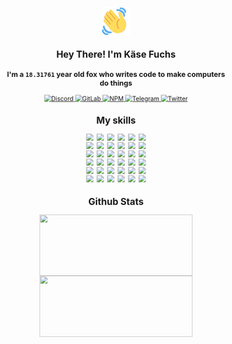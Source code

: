 <div><p align=center><img src=./resources/images/wave.gif width=64px height=64px></p><h2 align=center>Hey There! I'm Käse Fuchs</h2><h3 align=center>I'm a <code>18.31761</code> year old fox who writes code to make computers do things</h3><p align=center><a href=https://discord.com/users/507526681125322772><img alt=Discord src="https://img.shields.io/badge/Discord-5865F2?logo=discord&logoColor=white&style=flat-square#2d6f0ac362ad3ecf8098f4e9d981a16b"> </a><a href=https://gitlab.com/kasefuchs><img alt=GitLab src="https://img.shields.io/badge/GitLab-330F63?logo=gitlab&logoColor=white&style=flat-square#2d6f0ac362ad3ecf8098f4e9d981a16b"> </a><a href=https://npmjs.com/~kasefuchs><img alt=NPM src="https://img.shields.io/badge/NPM-CB3837?logo=npm&logoColor=white&style=flat-square#2d6f0ac362ad3ecf8098f4e9d981a16b"> </a><a href=https://t.me/kasefuchs><img alt=Telegram src="https://img.shields.io/badge/Telegram-2CA5E0?logo=telegram&logoColor=white&style=flat-square#2d6f0ac362ad3ecf8098f4e9d981a16b"> </a><a href=https://twitter.com/kasefuchs><img alt=Twitter src="https://img.shields.io/badge/Twitter-1DA1F2?logo=twitter&logoColor=white&style=flat-square#2d6f0ac362ad3ecf8098f4e9d981a16b"></a></p><h2 align=center>My skills</h2><p align=center><a href=https://aws.amazon.com/ ><picture><source srcset="https://skillicons.dev/icons?i=aws&theme=dark#2d6f0ac362ad3ecf8098f4e9d981a16b" media="(prefers-color-scheme: dark)"><source srcset="https://skillicons.dev/icons?i=aws&theme=light#2d6f0ac362ad3ecf8098f4e9d981a16b" media="(prefers-color-scheme: light), (prefers-color-scheme: no-preference)"><img src="https://skillicons.dev/icons?i=aws&theme=light#2d6f0ac362ad3ecf8098f4e9d981a16b"></picture></a>&nbsp;&nbsp;<a href=https://en.wikipedia.org/wiki/Bash_(Unix_shell)><picture><source srcset="https://skillicons.dev/icons?i=bash&theme=dark#2d6f0ac362ad3ecf8098f4e9d981a16b" media="(prefers-color-scheme: dark)"><source srcset="https://skillicons.dev/icons?i=bash&theme=light#2d6f0ac362ad3ecf8098f4e9d981a16b" media="(prefers-color-scheme: light), (prefers-color-scheme: no-preference)"><img src="https://skillicons.dev/icons?i=bash&theme=light#2d6f0ac362ad3ecf8098f4e9d981a16b"></picture></a>&nbsp;&nbsp;<a href=https://discord.com/developers/docs><picture><source srcset="https://skillicons.dev/icons?i=bots&theme=dark#2d6f0ac362ad3ecf8098f4e9d981a16b" media="(prefers-color-scheme: dark)"><source srcset="https://skillicons.dev/icons?i=bots&theme=light#2d6f0ac362ad3ecf8098f4e9d981a16b" media="(prefers-color-scheme: light), (prefers-color-scheme: no-preference)"><img src="https://skillicons.dev/icons?i=bots&theme=light#2d6f0ac362ad3ecf8098f4e9d981a16b"></picture></a>&nbsp;&nbsp;<a href=https://www.cloudflare.com/ ><picture><source srcset="https://skillicons.dev/icons?i=cloudflare&theme=dark#2d6f0ac362ad3ecf8098f4e9d981a16b" media="(prefers-color-scheme: dark)"><source srcset="https://skillicons.dev/icons?i=cloudflare&theme=light#2d6f0ac362ad3ecf8098f4e9d981a16b" media="(prefers-color-scheme: light), (prefers-color-scheme: no-preference)"><img src="https://skillicons.dev/icons?i=cloudflare&theme=light#2d6f0ac362ad3ecf8098f4e9d981a16b"></picture></a>&nbsp;&nbsp;<a href=https://en.wikipedia.org/wiki/CSS><picture><source srcset="https://skillicons.dev/icons?i=css&theme=dark#2d6f0ac362ad3ecf8098f4e9d981a16b" media="(prefers-color-scheme: dark)"><source srcset="https://skillicons.dev/icons?i=css&theme=light#2d6f0ac362ad3ecf8098f4e9d981a16b" media="(prefers-color-scheme: light), (prefers-color-scheme: no-preference)"><img src="https://skillicons.dev/icons?i=css&theme=light#2d6f0ac362ad3ecf8098f4e9d981a16b"></picture></a>&nbsp;&nbsp;<a href=https://www.docker.com/ ><picture><source srcset="https://skillicons.dev/icons?i=docker&theme=dark#2d6f0ac362ad3ecf8098f4e9d981a16b" media="(prefers-color-scheme: dark)"><source srcset="https://skillicons.dev/icons?i=docker&theme=light#2d6f0ac362ad3ecf8098f4e9d981a16b" media="(prefers-color-scheme: light), (prefers-color-scheme: no-preference)"><img src="https://skillicons.dev/icons?i=docker&theme=light#2d6f0ac362ad3ecf8098f4e9d981a16b"></picture></a><br><a href=https://www.electronjs.org/ ><picture><source srcset="https://skillicons.dev/icons?i=electron&theme=dark#2d6f0ac362ad3ecf8098f4e9d981a16b" media="(prefers-color-scheme: dark)"><source srcset="https://skillicons.dev/icons?i=electron&theme=light#2d6f0ac362ad3ecf8098f4e9d981a16b" media="(prefers-color-scheme: light), (prefers-color-scheme: no-preference)"><img src="https://skillicons.dev/icons?i=electron&theme=light#2d6f0ac362ad3ecf8098f4e9d981a16b"></picture></a>&nbsp;&nbsp;<a href=https://expressjs.com/ ><picture><source srcset="https://skillicons.dev/icons?i=express&theme=dark#2d6f0ac362ad3ecf8098f4e9d981a16b" media="(prefers-color-scheme: dark)"><source srcset="https://skillicons.dev/icons?i=express&theme=light#2d6f0ac362ad3ecf8098f4e9d981a16b" media="(prefers-color-scheme: light), (prefers-color-scheme: no-preference)"><img src="https://skillicons.dev/icons?i=express&theme=light#2d6f0ac362ad3ecf8098f4e9d981a16b"></picture></a>&nbsp;&nbsp;<a href=https://www.figma.com/ ><picture><source srcset="https://skillicons.dev/icons?i=figma&theme=dark#2d6f0ac362ad3ecf8098f4e9d981a16b" media="(prefers-color-scheme: dark)"><source srcset="https://skillicons.dev/icons?i=figma&theme=light#2d6f0ac362ad3ecf8098f4e9d981a16b" media="(prefers-color-scheme: light), (prefers-color-scheme: no-preference)"><img src="https://skillicons.dev/icons?i=figma&theme=light#2d6f0ac362ad3ecf8098f4e9d981a16b"></picture></a>&nbsp;&nbsp;<a href=https://firebase.google.com/ ><picture><source srcset="https://skillicons.dev/icons?i=firebase&theme=dark#2d6f0ac362ad3ecf8098f4e9d981a16b" media="(prefers-color-scheme: dark)"><source srcset="https://skillicons.dev/icons?i=firebase&theme=light#2d6f0ac362ad3ecf8098f4e9d981a16b" media="(prefers-color-scheme: light), (prefers-color-scheme: no-preference)"><img src="https://skillicons.dev/icons?i=firebase&theme=light#2d6f0ac362ad3ecf8098f4e9d981a16b"></picture></a>&nbsp;&nbsp;<a href=https://flask.palletsprojects.com/ ><picture><source srcset="https://skillicons.dev/icons?i=flask&theme=dark#2d6f0ac362ad3ecf8098f4e9d981a16b" media="(prefers-color-scheme: dark)"><source srcset="https://skillicons.dev/icons?i=flask&theme=light#2d6f0ac362ad3ecf8098f4e9d981a16b" media="(prefers-color-scheme: light), (prefers-color-scheme: no-preference)"><img src="https://skillicons.dev/icons?i=flask&theme=light#2d6f0ac362ad3ecf8098f4e9d981a16b"></picture></a>&nbsp;&nbsp;<a href=https://cloud.google.com/ ><picture><source srcset="https://skillicons.dev/icons?i=gcp&theme=dark#2d6f0ac362ad3ecf8098f4e9d981a16b" media="(prefers-color-scheme: dark)"><source srcset="https://skillicons.dev/icons?i=gcp&theme=light#2d6f0ac362ad3ecf8098f4e9d981a16b" media="(prefers-color-scheme: light), (prefers-color-scheme: no-preference)"><img src="https://skillicons.dev/icons?i=gcp&theme=light#2d6f0ac362ad3ecf8098f4e9d981a16b"></picture></a><br><a href=https://git-scm.com/ ><picture><source srcset="https://skillicons.dev/icons?i=git&theme=dark#2d6f0ac362ad3ecf8098f4e9d981a16b" media="(prefers-color-scheme: dark)"><source srcset="https://skillicons.dev/icons?i=git&theme=light#2d6f0ac362ad3ecf8098f4e9d981a16b" media="(prefers-color-scheme: light), (prefers-color-scheme: no-preference)"><img src="https://skillicons.dev/icons?i=git&theme=light#2d6f0ac362ad3ecf8098f4e9d981a16b"></picture></a>&nbsp;&nbsp;<a href=https://github.com/ ><picture><source srcset="https://skillicons.dev/icons?i=github&theme=dark#2d6f0ac362ad3ecf8098f4e9d981a16b" media="(prefers-color-scheme: dark)"><source srcset="https://skillicons.dev/icons?i=github&theme=light#2d6f0ac362ad3ecf8098f4e9d981a16b" media="(prefers-color-scheme: light), (prefers-color-scheme: no-preference)"><img src="https://skillicons.dev/icons?i=github&theme=light#2d6f0ac362ad3ecf8098f4e9d981a16b"></picture></a>&nbsp;&nbsp;<a href=https://gitlab.com/ ><picture><source srcset="https://skillicons.dev/icons?i=gitlab&theme=dark#2d6f0ac362ad3ecf8098f4e9d981a16b" media="(prefers-color-scheme: dark)"><source srcset="https://skillicons.dev/icons?i=gitlab&theme=light#2d6f0ac362ad3ecf8098f4e9d981a16b" media="(prefers-color-scheme: light), (prefers-color-scheme: no-preference)"><img src="https://skillicons.dev/icons?i=gitlab&theme=light#2d6f0ac362ad3ecf8098f4e9d981a16b"></picture></a>&nbsp;&nbsp;<a href=https://www.heroku.com/ ><picture><source srcset="https://skillicons.dev/icons?i=heroku&theme=dark#2d6f0ac362ad3ecf8098f4e9d981a16b" media="(prefers-color-scheme: dark)"><source srcset="https://skillicons.dev/icons?i=heroku&theme=light#2d6f0ac362ad3ecf8098f4e9d981a16b" media="(prefers-color-scheme: light), (prefers-color-scheme: no-preference)"><img src="https://skillicons.dev/icons?i=heroku&theme=light#2d6f0ac362ad3ecf8098f4e9d981a16b"></picture></a>&nbsp;&nbsp;<a href=https://en.wikipedia.org/wiki/HTML><picture><source srcset="https://skillicons.dev/icons?i=html&theme=dark#2d6f0ac362ad3ecf8098f4e9d981a16b" media="(prefers-color-scheme: dark)"><source srcset="https://skillicons.dev/icons?i=html&theme=light#2d6f0ac362ad3ecf8098f4e9d981a16b" media="(prefers-color-scheme: light), (prefers-color-scheme: no-preference)"><img src="https://skillicons.dev/icons?i=html&theme=light#2d6f0ac362ad3ecf8098f4e9d981a16b"></picture></a>&nbsp;&nbsp;<a href=https://en.wikipedia.org/wiki/JavaScript><picture><source srcset="https://skillicons.dev/icons?i=js&theme=dark#2d6f0ac362ad3ecf8098f4e9d981a16b" media="(prefers-color-scheme: dark)"><source srcset="https://skillicons.dev/icons?i=js&theme=light#2d6f0ac362ad3ecf8098f4e9d981a16b" media="(prefers-color-scheme: light), (prefers-color-scheme: no-preference)"><img src="https://skillicons.dev/icons?i=js&theme=light#2d6f0ac362ad3ecf8098f4e9d981a16b"></picture></a><br><a href=https://en.wikipedia.org/wiki/Linux><picture><source srcset="https://skillicons.dev/icons?i=linux&theme=dark#2d6f0ac362ad3ecf8098f4e9d981a16b" media="(prefers-color-scheme: dark)"><source srcset="https://skillicons.dev/icons?i=linux&theme=light#2d6f0ac362ad3ecf8098f4e9d981a16b" media="(prefers-color-scheme: light), (prefers-color-scheme: no-preference)"><img src="https://skillicons.dev/icons?i=linux&theme=light#2d6f0ac362ad3ecf8098f4e9d981a16b"></picture></a>&nbsp;&nbsp;<a href=https://mui.com/ ><picture><source srcset="https://skillicons.dev/icons?i=materialui&theme=dark#2d6f0ac362ad3ecf8098f4e9d981a16b" media="(prefers-color-scheme: dark)"><source srcset="https://skillicons.dev/icons?i=materialui&theme=light#2d6f0ac362ad3ecf8098f4e9d981a16b" media="(prefers-color-scheme: light), (prefers-color-scheme: no-preference)"><img src="https://skillicons.dev/icons?i=materialui&theme=light#2d6f0ac362ad3ecf8098f4e9d981a16b"></picture></a>&nbsp;&nbsp;<a href=https://en.wikipedia.org/wiki/Markdown><picture><source srcset="https://skillicons.dev/icons?i=md&theme=dark#2d6f0ac362ad3ecf8098f4e9d981a16b" media="(prefers-color-scheme: dark)"><source srcset="https://skillicons.dev/icons?i=md&theme=light#2d6f0ac362ad3ecf8098f4e9d981a16b" media="(prefers-color-scheme: light), (prefers-color-scheme: no-preference)"><img src="https://skillicons.dev/icons?i=md&theme=light#2d6f0ac362ad3ecf8098f4e9d981a16b"></picture></a>&nbsp;&nbsp;<a href=https://www.mongodb.com/ ><picture><source srcset="https://skillicons.dev/icons?i=mongodb&theme=dark#2d6f0ac362ad3ecf8098f4e9d981a16b" media="(prefers-color-scheme: dark)"><source srcset="https://skillicons.dev/icons?i=mongodb&theme=light#2d6f0ac362ad3ecf8098f4e9d981a16b" media="(prefers-color-scheme: light), (prefers-color-scheme: no-preference)"><img src="https://skillicons.dev/icons?i=mongodb&theme=light#2d6f0ac362ad3ecf8098f4e9d981a16b"></picture></a>&nbsp;&nbsp;<a href=https://www.mysql.com/ ><picture><source srcset="https://skillicons.dev/icons?i=mysql&theme=dark#2d6f0ac362ad3ecf8098f4e9d981a16b" media="(prefers-color-scheme: dark)"><source srcset="https://skillicons.dev/icons?i=mysql&theme=light#2d6f0ac362ad3ecf8098f4e9d981a16b" media="(prefers-color-scheme: light), (prefers-color-scheme: no-preference)"><img src="https://skillicons.dev/icons?i=mysql&theme=light#2d6f0ac362ad3ecf8098f4e9d981a16b"></picture></a>&nbsp;&nbsp;<a href=https://nextjs.org/ ><picture><source srcset="https://skillicons.dev/icons?i=nextjs&theme=dark#2d6f0ac362ad3ecf8098f4e9d981a16b" media="(prefers-color-scheme: dark)"><source srcset="https://skillicons.dev/icons?i=nextjs&theme=light#2d6f0ac362ad3ecf8098f4e9d981a16b" media="(prefers-color-scheme: light), (prefers-color-scheme: no-preference)"><img src="https://skillicons.dev/icons?i=nextjs&theme=light#2d6f0ac362ad3ecf8098f4e9d981a16b"></picture></a><br><a href=https://nodejs.org/en/ ><picture><source srcset="https://skillicons.dev/icons?i=nodejs&theme=dark#2d6f0ac362ad3ecf8098f4e9d981a16b" media="(prefers-color-scheme: dark)"><source srcset="https://skillicons.dev/icons?i=nodejs&theme=light#2d6f0ac362ad3ecf8098f4e9d981a16b" media="(prefers-color-scheme: light), (prefers-color-scheme: no-preference)"><img src="https://skillicons.dev/icons?i=nodejs&theme=light#2d6f0ac362ad3ecf8098f4e9d981a16b"></picture></a>&nbsp;&nbsp;<a href=https://www.postgresql.org/ ><picture><source srcset="https://skillicons.dev/icons?i=postgres&theme=dark#2d6f0ac362ad3ecf8098f4e9d981a16b" media="(prefers-color-scheme: dark)"><source srcset="https://skillicons.dev/icons?i=postgres&theme=light#2d6f0ac362ad3ecf8098f4e9d981a16b" media="(prefers-color-scheme: light), (prefers-color-scheme: no-preference)"><img src="https://skillicons.dev/icons?i=postgres&theme=light#2d6f0ac362ad3ecf8098f4e9d981a16b"></picture></a>&nbsp;&nbsp;<a href=https://learn.microsoft.com/en-us/powershell/ ><picture><source srcset="https://skillicons.dev/icons?i=powershell&theme=dark#2d6f0ac362ad3ecf8098f4e9d981a16b" media="(prefers-color-scheme: dark)"><source srcset="https://skillicons.dev/icons?i=powershell&theme=light#2d6f0ac362ad3ecf8098f4e9d981a16b" media="(prefers-color-scheme: light), (prefers-color-scheme: no-preference)"><img src="https://skillicons.dev/icons?i=powershell&theme=light#2d6f0ac362ad3ecf8098f4e9d981a16b"></picture></a>&nbsp;&nbsp;<a href=https://www.python.org/ ><picture><source srcset="https://skillicons.dev/icons?i=py&theme=dark#2d6f0ac362ad3ecf8098f4e9d981a16b" media="(prefers-color-scheme: dark)"><source srcset="https://skillicons.dev/icons?i=py&theme=light#2d6f0ac362ad3ecf8098f4e9d981a16b" media="(prefers-color-scheme: light), (prefers-color-scheme: no-preference)"><img src="https://skillicons.dev/icons?i=py&theme=light#2d6f0ac362ad3ecf8098f4e9d981a16b"></picture></a>&nbsp;&nbsp;<a href=https://www.raspberrypi.org/ ><picture><source srcset="https://skillicons.dev/icons?i=raspberrypi&theme=dark#2d6f0ac362ad3ecf8098f4e9d981a16b" media="(prefers-color-scheme: dark)"><source srcset="https://skillicons.dev/icons?i=raspberrypi&theme=light#2d6f0ac362ad3ecf8098f4e9d981a16b" media="(prefers-color-scheme: light), (prefers-color-scheme: no-preference)"><img src="https://skillicons.dev/icons?i=raspberrypi&theme=light#2d6f0ac362ad3ecf8098f4e9d981a16b"></picture></a>&nbsp;&nbsp;<a href=https://reactjs.org/ ><picture><source srcset="https://skillicons.dev/icons?i=react&theme=dark#2d6f0ac362ad3ecf8098f4e9d981a16b" media="(prefers-color-scheme: dark)"><source srcset="https://skillicons.dev/icons?i=react&theme=light#2d6f0ac362ad3ecf8098f4e9d981a16b" media="(prefers-color-scheme: light), (prefers-color-scheme: no-preference)"><img src="https://skillicons.dev/icons?i=react&theme=light#2d6f0ac362ad3ecf8098f4e9d981a16b"></picture></a><br><a href=https://redux.js.org/ ><picture><source srcset="https://skillicons.dev/icons?i=redux&theme=dark#2d6f0ac362ad3ecf8098f4e9d981a16b" media="(prefers-color-scheme: dark)"><source srcset="https://skillicons.dev/icons?i=redux&theme=light#2d6f0ac362ad3ecf8098f4e9d981a16b" media="(prefers-color-scheme: light), (prefers-color-scheme: no-preference)"><img src="https://skillicons.dev/icons?i=redux&theme=light#2d6f0ac362ad3ecf8098f4e9d981a16b"></picture></a>&nbsp;&nbsp;<a href=https://en.wikipedia.org/wiki/Regular_expression><picture><source srcset="https://skillicons.dev/icons?i=regex&theme=dark#2d6f0ac362ad3ecf8098f4e9d981a16b" media="(prefers-color-scheme: dark)"><source srcset="https://skillicons.dev/icons?i=regex&theme=light#2d6f0ac362ad3ecf8098f4e9d981a16b" media="(prefers-color-scheme: light), (prefers-color-scheme: no-preference)"><img src="https://skillicons.dev/icons?i=regex&theme=light#2d6f0ac362ad3ecf8098f4e9d981a16b"></picture></a>&nbsp;&nbsp;<a href=https://en.wikipedia.org/wiki/Sass_(stylesheet_language)><picture><source srcset="https://skillicons.dev/icons?i=sass&theme=dark#2d6f0ac362ad3ecf8098f4e9d981a16b" media="(prefers-color-scheme: dark)"><source srcset="https://skillicons.dev/icons?i=sass&theme=light#2d6f0ac362ad3ecf8098f4e9d981a16b" media="(prefers-color-scheme: light), (prefers-color-scheme: no-preference)"><img src="https://skillicons.dev/icons?i=sass&theme=light#2d6f0ac362ad3ecf8098f4e9d981a16b"></picture></a>&nbsp;&nbsp;<a href=https://www.typescriptlang.org/ ><picture><source srcset="https://skillicons.dev/icons?i=ts&theme=dark#2d6f0ac362ad3ecf8098f4e9d981a16b" media="(prefers-color-scheme: dark)"><source srcset="https://skillicons.dev/icons?i=ts&theme=light#2d6f0ac362ad3ecf8098f4e9d981a16b" media="(prefers-color-scheme: light), (prefers-color-scheme: no-preference)"><img src="https://skillicons.dev/icons?i=ts&theme=light#2d6f0ac362ad3ecf8098f4e9d981a16b"></picture></a>&nbsp;&nbsp;<a href=https://unity.com/ ><picture><source srcset="https://skillicons.dev/icons?i=unity&theme=dark#2d6f0ac362ad3ecf8098f4e9d981a16b" media="(prefers-color-scheme: dark)"><source srcset="https://skillicons.dev/icons?i=unity&theme=light#2d6f0ac362ad3ecf8098f4e9d981a16b" media="(prefers-color-scheme: light), (prefers-color-scheme: no-preference)"><img src="https://skillicons.dev/icons?i=unity&theme=light#2d6f0ac362ad3ecf8098f4e9d981a16b"></picture></a>&nbsp;&nbsp;<a href=https://workers.cloudflare.com/ ><picture><source srcset="https://skillicons.dev/icons?i=workers&theme=dark#2d6f0ac362ad3ecf8098f4e9d981a16b" media="(prefers-color-scheme: dark)"><source srcset="https://skillicons.dev/icons?i=workers&theme=light#2d6f0ac362ad3ecf8098f4e9d981a16b" media="(prefers-color-scheme: light), (prefers-color-scheme: no-preference)"><img src="https://skillicons.dev/icons?i=workers&theme=light#2d6f0ac362ad3ecf8098f4e9d981a16b"></picture></a><br></p><h2 align=center>Github Stats</h2><p align=center><picture><source srcset="https://github-readme-stats-kasefuchs.vercel.app/api/?count_private=true&hide_border=true&hide_rank=true&line_height=20&hide_title=true&username=Kasefuchs&theme=dark#2d6f0ac362ad3ecf8098f4e9d981a16b" media="(prefers-color-scheme: dark)"><source srcset="https://github-readme-stats-kasefuchs.vercel.app/api/?count_private=true&hide_border=true&hide_rank=true&line_height=20&hide_title=true&username=Kasefuchs&theme=light#2d6f0ac362ad3ecf8098f4e9d981a16b" media="(prefers-color-scheme: light), (prefers-color-scheme: no-preference)"><img align=middle width=350 height=140 src="https://github-readme-stats-kasefuchs.vercel.app/api/?count_private=true&hide_border=true&hide_rank=true&line_height=20&hide_title=true&username=Kasefuchs&theme=light#2d6f0ac362ad3ecf8098f4e9d981a16b"></picture><picture><source srcset="https://github-readme-stats-kasefuchs.vercel.app/api/top-langs/?count_private=true&hide_border=true&layout=compact&username=Kasefuchs&theme=dark#2d6f0ac362ad3ecf8098f4e9d981a16b" media="(prefers-color-scheme: dark)"><source srcset="https://github-readme-stats-kasefuchs.vercel.app/api/top-langs/?count_private=true&hide_border=true&layout=compact&username=Kasefuchs&theme=light#2d6f0ac362ad3ecf8098f4e9d981a16b" media="(prefers-color-scheme: light), (prefers-color-scheme: no-preference)"><img align=middle width=350 height=140 src="https://github-readme-stats-kasefuchs.vercel.app/api/top-langs/?count_private=true&hide_border=true&layout=compact&username=Kasefuchs&theme=light#2d6f0ac362ad3ecf8098f4e9d981a16b"></picture></p><img src="https://hit.yhype.me/github/profile?user_id=64592097#2d6f0ac362ad3ecf8098f4e9d981a16b" alt=""></div>